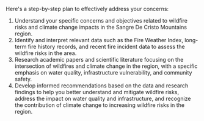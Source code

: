 Here's a step-by-step plan to effectively address your concerns:
1. Understand your specific concerns and objectives related to wildfire risks and climate change impacts in the Sangre De Cristo Mountains region.
2. Identify and interpret relevant data such as the Fire Weather Index, long-term fire history records, and recent fire incident data to assess the wildfire risks in the area.
3. Research academic papers and scientific literature focusing on the intersection of wildfires and climate change in the region, with a specific emphasis on water quality, infrastructure vulnerability, and community safety. 
4. Develop informed recommendations based on the data and research findings to help you better understand and mitigate wildfire risks, address the impact on water quality and infrastructure, and recognize the contribution of climate change to increasing wildfire risks in the region.